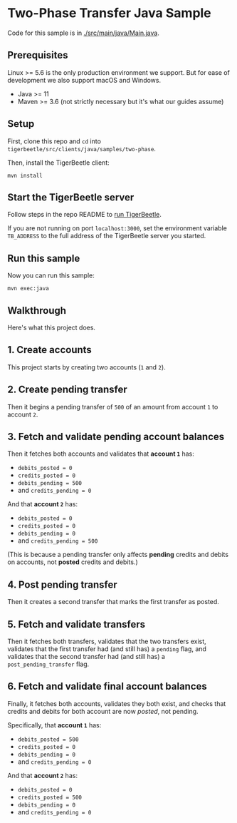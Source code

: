 <!-- This file is generated by [/src/scripts/client_readmes.zig](/src/scripts/client_readmes.zig). -->

# Two-Phase Transfer Java Sample

Code for this sample is in [./src/main/java/Main.java](./src/main/java/Main.java).

## Prerequisites

Linux >= 5.6 is the only production environment we
support. But for ease of development we also support macOS and Windows.

- Java >= 11
- Maven >= 3.6 (not strictly necessary but it's what our guides assume)

## Setup

First, clone this repo and `cd` into `tigerbeetle/src/clients/java/samples/two-phase`.

Then, install the TigerBeetle client:

```shell
mvn install
```

## Start the TigerBeetle server

Follow steps in the repo README to [run
TigerBeetle](/README.md#running-tigerbeetle).

If you are not running on port `localhost:3000`, set
the environment variable `TB_ADDRESS` to the full
address of the TigerBeetle server you started.

## Run this sample

Now you can run this sample:

```shell
mvn exec:java
```

## Walkthrough

Here's what this project does.

## 1. Create accounts

This project starts by creating two accounts (`1` and `2`).

## 2. Create pending transfer

Then it begins a
pending transfer of `500` of an amount from account `1` to
account `2`.

## 3. Fetch and validate pending account balances

Then it fetches both accounts and validates that **account `1`** has:

- `debits_posted = 0`
- `credits_posted = 0`
- `debits_pending = 500`
- and `credits_pending = 0`

And that **account `2`** has:

- `debits_posted = 0`
- `credits_posted = 0`
- `debits_pending = 0`
- and `credits_pending = 500`

(This is because a pending
transfer only affects **pending** credits and debits on accounts,
not **posted** credits and debits.)

## 4. Post pending transfer

Then it creates a second transfer that marks the first
transfer as posted.

## 5. Fetch and validate transfers

Then it fetches both transfers, validates
that the two transfers exist, validates that the first
transfer had (and still has) a `pending` flag, and validates
that the second transfer had (and still has) a
`post_pending_transfer` flag.

## 6. Fetch and validate final account balances

Finally, it fetches both accounts, validates they both exist,
and checks that credits and debits for both account are now
_posted_, not pending.

Specifically, that **account `1`** has:

- `debits_posted = 500`
- `credits_posted = 0`
- `debits_pending = 0`
- and `credits_pending = 0`

And that **account `2`** has:

- `debits_posted = 0`
- `credits_posted = 500`
- `debits_pending = 0`
- and `credits_pending = 0`
